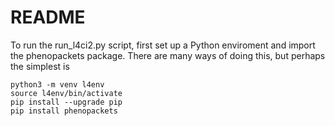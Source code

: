 # README

To run the run_l4ci2.py script, first set up a Python enviroment and import the phenopackets package. There are many ways of doing this, but perhaps the simplest is

```
python3 -m venv l4env
source l4env/bin/activate
pip install --upgrade pip
pip install phenopackets
```

